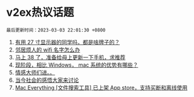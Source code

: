 # v2ex热议话题

`最后更新时间：2023-03-03 22:01:30 +0800`

1. [有用 27 寸显示器的同学吗，都是啥牌子的？](https://www.v2ex.com/t/920719)
1. [邻居烦人的 wifi 名字怎么办](https://www.v2ex.com/t/920715)
1. [马上 38 了，准备给母上更新一下手机，求推荐](https://www.v2ex.com/t/920702)
1. [现阶段，相比 Windows， mac 系统的优势有哪些？](https://www.v2ex.com/t/920796)
1. [情感大师们进。。](https://www.v2ex.com/t/920725)
1. [当今社会的感悟大家来讨论](https://www.v2ex.com/t/920670)
1. [Mac Everything [文件搜索工具] 已上架 App store，支持买断和离线使用](https://www.v2ex.com/t/920712)

